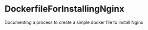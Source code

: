 # DockerfileForInstallingNginx
Documenting a process to create a simple docker file to install Nginx
